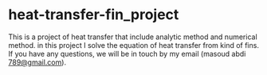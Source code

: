 # heat-transfer-fin_project
This is a project of heat transfer that include analytic method and numerical method. in this project I solve the equation of heat transfer from kind of fins. 
If you have any questions, we will be in touch by my email (masoud abdi 789@gmail.com).
